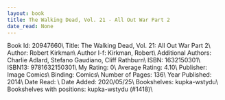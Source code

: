 ```yaml
---
layout: book
title: The Walking Dead, Vol. 21 - All Out War Part 2
date_read: None
---
```


Book Id: 20947660\ 
Title: The Walking Dead, Vol. 21: All Out War Part 2\ 
Author: Robert Kirkman\ 
Author l-f: Kirkman, Robert\ 
Additional Authors: Charlie Adlard, Stefano Gaudiano, Cliff Rathburn\ 
ISBN: 1632150301\ 
ISBN13: 9781632150301\ 
My Rating: 0\ 
Average Rating: 4.10\ 
Publisher: Image Comics\ 
Binding: Comics\ 
Number of Pages: 136\ 
Year Published: 2014\ 
Date Read: \ 
Date Added: 2020/05/25\ 
Bookshelves: kupka-wstydu\ 
Bookshelves with positions: kupka-wstydu (#1418)\ 

